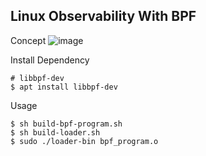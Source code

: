 ## Linux Observability With BPF

Concept
![image](https://github.com/user-attachments/assets/f9a68fd7-4434-4773-9117-0303caa2f4bc)

Install Dependency
```
# libbpf-dev
$ apt install libbpf-dev
```

Usage
```
$ sh build-bpf-program.sh
$ sh build-loader.sh
$ sudo ./loader-bin bpf_program.o
```